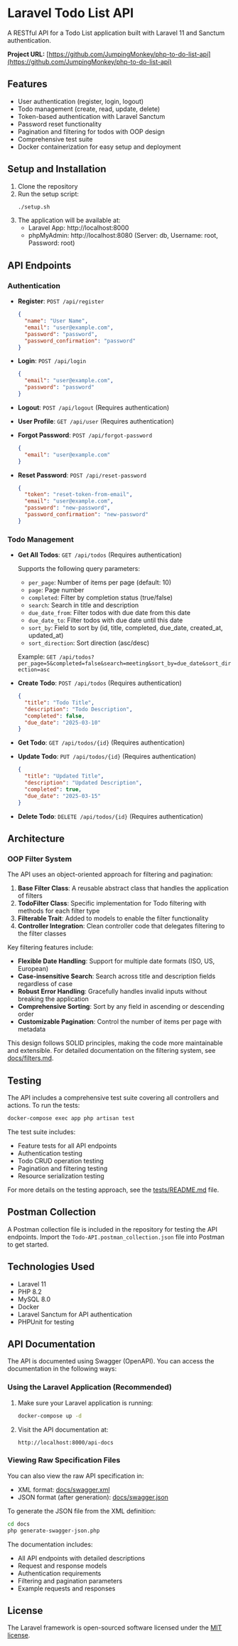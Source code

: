 # Laravel Todo List API

A RESTful API for a Todo List application built with Laravel 11 and Sanctum authentication.

**Project URL:** [https://github.com/JumpingMonkey/php-to-do-list-api](https://github.com/JumpingMonkey/php-to-do-list-api)

## Features

- User authentication (register, login, logout)
- Todo management (create, read, update, delete)
- Token-based authentication with Laravel Sanctum
- Password reset functionality
- Pagination and filtering for todos with OOP design
- Comprehensive test suite
- Docker containerization for easy setup and deployment

## Setup and Installation

1. Clone the repository
2. Run the setup script:
   ```bash
   ./setup.sh
   ```
3. The application will be available at:
   - Laravel App: http://localhost:8000
   - phpMyAdmin: http://localhost:8080 (Server: db, Username: root, Password: root)

## API Endpoints

### Authentication

- **Register**: `POST /api/register`
  ```json
  {
    "name": "User Name",
    "email": "user@example.com",
    "password": "password",
    "password_confirmation": "password"
  }
  ```

- **Login**: `POST /api/login`
  ```json
  {
    "email": "user@example.com",
    "password": "password"
  }
  ```

- **Logout**: `POST /api/logout` (Requires authentication)

- **User Profile**: `GET /api/user` (Requires authentication)

- **Forgot Password**: `POST /api/forgot-password`
  ```json
  {
    "email": "user@example.com"
  }
  ```

- **Reset Password**: `POST /api/reset-password`
  ```json
  {
    "token": "reset-token-from-email",
    "email": "user@example.com",
    "password": "new-password",
    "password_confirmation": "new-password"
  }
  ```

### Todo Management

- **Get All Todos**: `GET /api/todos` (Requires authentication)
  
  Supports the following query parameters:
  - `per_page`: Number of items per page (default: 10)
  - `page`: Page number
  - `completed`: Filter by completion status (true/false)
  - `search`: Search in title and description
  - `due_date_from`: Filter todos with due date from this date
  - `due_date_to`: Filter todos with due date until this date
  - `sort_by`: Field to sort by (id, title, completed, due_date, created_at, updated_at)
  - `sort_direction`: Sort direction (asc/desc)
  
  Example: `GET /api/todos?per_page=5&completed=false&search=meeting&sort_by=due_date&sort_direction=asc`

- **Create Todo**: `POST /api/todos` (Requires authentication)
  ```json
  {
    "title": "Todo Title",
    "description": "Todo Description",
    "completed": false,
    "due_date": "2025-03-10"
  }
  ```

- **Get Todo**: `GET /api/todos/{id}` (Requires authentication)

- **Update Todo**: `PUT /api/todos/{id}` (Requires authentication)
  ```json
  {
    "title": "Updated Title",
    "description": "Updated Description",
    "completed": true,
    "due_date": "2025-03-15"
  }
  ```

- **Delete Todo**: `DELETE /api/todos/{id}` (Requires authentication)

## Architecture

### OOP Filter System

The API uses an object-oriented approach for filtering and pagination:

1. **Base Filter Class**: A reusable abstract class that handles the application of filters
2. **TodoFilter Class**: Specific implementation for Todo filtering with methods for each filter type
3. **Filterable Trait**: Added to models to enable the filter functionality
4. **Controller Integration**: Clean controller code that delegates filtering to the filter classes

Key filtering features include:

- **Flexible Date Handling**: Support for multiple date formats (ISO, US, European)
- **Case-insensitive Search**: Search across title and description fields regardless of case
- **Robust Error Handling**: Gracefully handles invalid inputs without breaking the application
- **Comprehensive Sorting**: Sort by any field in ascending or descending order
- **Customizable Pagination**: Control the number of items per page with metadata

This design follows SOLID principles, making the code more maintainable and extensible. For detailed documentation on the filtering system, see [docs/filters.md](docs/filters.md).

## Testing

The API includes a comprehensive test suite covering all controllers and actions. To run the tests:

```bash
docker-compose exec app php artisan test
```

The test suite includes:
- Feature tests for all API endpoints
- Authentication testing
- Todo CRUD operation testing
- Pagination and filtering testing
- Resource serialization testing

For more details on the testing approach, see the [tests/README.md](tests/README.md) file.

## Postman Collection

A Postman collection file is included in the repository for testing the API endpoints. Import the `Todo-API.postman_collection.json` file into Postman to get started.

## Technologies Used

- Laravel 11
- PHP 8.2
- MySQL 8.0
- Docker
- Laravel Sanctum for API authentication
- PHPUnit for testing

## API Documentation

The API is documented using Swagger (OpenAPI). You can access the documentation in the following ways:

### Using the Laravel Application (Recommended)

1. Make sure your Laravel application is running:
   ```bash
   docker-compose up -d
   ```

2. Visit the API documentation at:
   ```
   http://localhost:8000/api-docs
   ```

### Viewing Raw Specification Files

You can also view the raw API specification in:
- XML format: [docs/swagger.xml](docs/swagger.xml)
- JSON format (after generation): [docs/swagger.json](docs/swagger.json)

To generate the JSON file from the XML definition:
```bash
cd docs
php generate-swagger-json.php
```

The documentation includes:
- All API endpoints with detailed descriptions
- Request and response models
- Authentication requirements
- Filtering and pagination parameters
- Example requests and responses

## License

The Laravel framework is open-sourced software licensed under the [MIT license](https://opensource.org/licenses/MIT).
